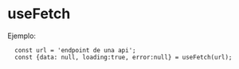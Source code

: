 # useFetch

Ejemplo:

```
  const url = 'endpoint de una api';
  const {data: null, loading:true, error:null} = useFetch(url);
```
